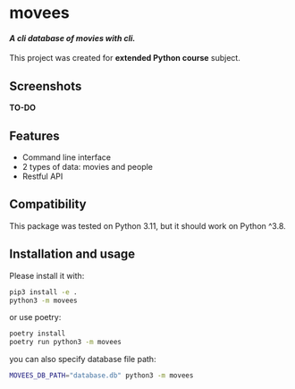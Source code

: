 # movees

#### *A cli database of movies with cli.*

This project was created for **extended Python course** subject.

## Screenshots

**TO-DO**

## Features

- Command line interface
- 2 types of data: movies and people
- Restful API

## Compatibility

This package was tested on Python 3.11, but it should work on Python ^3.8.

## Installation and usage

Please install it with:
```sh
pip3 install -e .
python3 -m movees
```

or use poetry:
```sh
poetry install
poetry run python3 -m movees
```

you can also specify database file path:
```sh
MOVEES_DB_PATH="database.db" python3 -m movees
```
